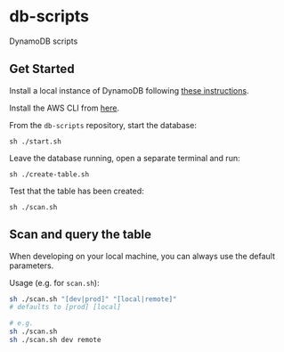 # db-scripts
DynamoDB scripts

## Get Started
Install a local instance of DynamoDB following [these instructions](https://docs.aws.amazon.com/amazondynamodb/latest/developerguide/DynamoDBLocal.html).

Install the AWS CLI from [here](https://docs.aws.amazon.com/cli/latest/userguide/cli-chap-welcome.html).

From the `db-scripts` repository, start the database:
```
sh ./start.sh
```

Leave the database running, open a separate terminal and run:
```
sh ./create-table.sh
```

Test that the table has been created:
```
sh ./scan.sh
```

## Scan and query the table
When developing on your local machine, you can always use the default parameters.

Usage (e.g. for `scan.sh`):

```sh
sh ./scan.sh "[dev|prod]" "[local|remote]"
# defaults to [prod] [local]

# e.g.
sh ./scan.sh
sh ./scan.sh dev remote
```
